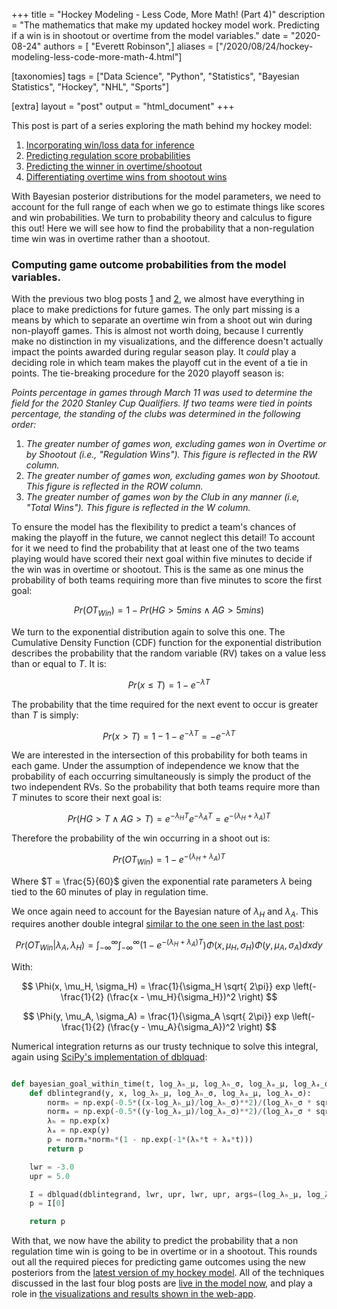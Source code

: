 +++
title = "Hockey Modeling - Less Code, More Math! (Part 4)"
description = "The mathematics that make my updated hockey model work. Predicting if a win is in shootout or overtime from the model variables."
date = "2020-08-24"
authors = [ "Everett Robinson",]
aliases = ["/2020/08/24/hockey-modeling-less-code-more-math-4.html"]

[taxonomies]
tags = ["Data Science", "Python", "Statistics", "Bayesian Statistics", "Hockey", "NHL", "Sports"]

[extra]
layout = "post"
output = "html_document"
+++

This post is part of a series exploring the math behind my hockey model:

1. [Incorporating win/loss data for inference](/2020/08/20/hockey-modeling-less-code-more-math-1.html)
2. [Predicting regulation score probabilities](/2020/08/22/hockey-modeling-less-code-more-math-2.html)
3. [Predicting the winner in overtime/shootout](/2020/08/23/hockey-modeling-less-code-more-math-3.html)
4. [Differentiating overtime wins from shootout wins](/2020/08/24/hockey-modeling-less-code-more-math-4.html)

With Bayesian posterior distributions for the model parameters, we need to account for the full range of each when we go to estimate things like scores and win probabilities. We turn to probability theory and calculus to figure this out! Here we will see how to find the probability that a non-regulation time win was in overtime rather than a shootout.

### Computing game outcome probabilities from the model variables.

With the previous two blog posts [1](/2020/08/22/hockey-modeling-less-code-more-math-2.html) and [2](/2020/08/23/hockey-modeling-less-code-more-math-3.html), we almost have everything in place to make predictions for future games. The only part missing is a means by which to separate an overtime win from a shoot out win during non-playoff games. This is almost not worth doing, because I currently make no distinction in my visualizations, and the difference doesn't actually impact the points awarded during regular season play. It *could*  play a deciding role in which team makes the playoff cut in the event of a tie in points. The tie-breaking procedure for the 2020 playoff season is:

*Points percentage in games through March 11 was used to determine the field for the 2020 Stanley Cup Qualifiers. If two teams were tied in points percentage, the standing of the clubs was determined in the following order:*

1. *The greater number of games won, excluding games won in Overtime or by Shootout (i.e., "Regulation Wins"). This figure is reflected in the RW column.*
2. *The greater number of games won, excluding games won by Shootout. This figure is reflected in the ROW column.*
3. *The greater number of games won by the Club in any manner (i.e, "Total Wins"). This figure is reflected in the W column.*

To ensure the model has the flexibility to predict a team's chances of making the playoff in the future, we cannot neglect this detail! To account for it we need to find the probability that at least one of the two teams playing would have scored their next goal within five minutes to decide if the win was in overtime or shootout. This is the same as one minus the probability of both teams requiring more than five minutes to score the first goal:

$$Pr(OT_{Win}) = 1 - Pr(HG \gt 5mins \land AG \gt 5 mins) $$

We turn to the exponential distribution again to solve this one. The Cumulative Density Function (CDF) function for the exponential distribution describes the probability that the random variable (RV) takes on a value less than or equal to $T$. It is:

$$Pr(x \leq T) =  1 - e^{-\lambda T} $$

The probability that the time required for the next event to occur is greater than $T$ is simply:

$$Pr(x \gt T) = 1 - 1 - e^{-\lambda T} = - e^{-\lambda T} $$

We are interested in the intersection of this probability for both teams in each game. Under the assumption of independence we know that the probability of each occurring simultaneously is simply the product of the two independent RVs. So the probability that both teams require more than $T$ minutes to score their next goal is:

$$ Pr(HG \gt T \land AG \gt T) = e^{-\lambda_H T} e^{-\lambda_A T} = e^{-(\lambda_H + \lambda_A)T} $$

Therefore the probability of the win occurring in a shoot out is: 

$$Pr(OT_{Win}) = 1 - e^{-(\lambda_H + \lambda_A)T} $$

Where $T = \frac{5}{60}$ given the exponential rate parameters $\lambda$ being tied to the 60 minutes of play in regulation time.

We once again need to account for the Bayesian nature of $\lambda_H$ and $\lambda_A$. This requires another double integral [similar to the one seen in the last post](/2020/08/23/hockey-modeling-less-code-more-math-3.html):

$$Pr(OT_{Win}|\lambda_A, \lambda_H) = \int_{-\infty}^{\infty} \int_{-\infty}^{\infty} (1 - e^{-(\lambda_H + \lambda_A)T}) \Phi(x, \mu_H, \sigma_H) \Phi(y, \mu_A, \sigma_A) dx dy $$

With:

$$ \Phi(x, \mu_H, \sigma_H) = \frac{1}{\sigma_H \sqrt{ 2\pi}} exp \left(-\frac{1}{2} (\frac{x - \mu_H}{\sigma_H})^2 \right) $$

$$ \Phi(y, \mu_A, \sigma_A) = \frac{1}{\sigma_A \sqrt{ 2\pi}} exp \left(-\frac{1}{2} (\frac{y - \mu_A}{\sigma_A})^2 \right) $$

Numerical integration returns as our trusty technique to solve this integral, again using [SciPy's implementation of dblquad](https://docs.scipy.org/doc/scipy/reference/generated/scipy.integrate.dblquad.html):

```python

def bayesian_goal_within_time(t, log_λₕ_μ, log_λₕ_σ, log_λₐ_μ, log_λₐ_σ):
    def dblintegrand(y, x, log_λₕ_μ, log_λₕ_σ, log_λₐ_μ, log_λₐ_σ):
        normₕ = np.exp(-0.5*((x-log_λₕ_μ)/log_λₕ_σ)**2)/(log_λₕ_σ * sqrt(2*pi))
        normₐ = np.exp(-0.5*((y-log_λₐ_μ)/log_λₐ_σ)**2)/(log_λₐ_σ * sqrt(2*pi))
        λₕ = np.exp(x)
        λₐ = np.exp(y)
        p = normₐ*normₕ*(1 - np.exp(-1*(λₕ*t + λₐ*t)))
        return p

    lwr = -3.0
    upr = 5.0

    I = dblquad(dblintegrand, lwr, upr, lwr, upr, args=(log_λₕ_μ, log_λₕ_σ, log_λₐ_μ, log_λₐ_σ))
    p = I[0]

    return p

```

With that, we now have the ability to predict the probability that a non regulation time win is going to be in overtime or in a shootout. This rounds out all the required pieces for predicting game outcomes using the new posteriors from the [latest version of my hockey model](http://everettsprojects.com/2020/08/18/modeling-the-nhl-better.html). All of the techniques discussed in the last four blog posts are [live in the model now](https://github.com/evjrob/bayes-bet), and play a role in [the visualizations and results shown in the web-app](https://bayesbet.everettsprojects.com).